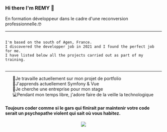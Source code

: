 
### Hi there I'm REMY 👋

En formation développeur dans le cadre d'une reconversion professionnelle.🤓
<hr>
<div snippet-clipboard-content position-relative overflow-auto>
<pre>
<code>
I'm based on the south of Agen, France.
I discovered the developper job in 2021 and I found the perfect job for me. 
I have listed below all the projects carried out as part of my training.
</code>
</pre>
</div>
<hr>



<ul dir="auto" style="list-style-type:none">
<li style="list-style-type:none">🔭Je travaille actuellement sur mon projet de portfolio</li>
<li style="list-style-type:none">🌱J'apprends actuellement Symfony & Vue</li>
<li style="list-style-type:none">🤝Je cherche une entreprise pour mon stage</li>
<li style="list-style-type:none">💻Pendant mon temps libre, j'adore faire de la veille la technologique</li>
</ul>
<h4> Toujours coder comme si le gars qui finirait par maintenir votre code serait un psychopathe violent qui sait où vous habitez.<h4>

<div align="center">
  
<img src="https://user-images.githubusercontent.com/90479847/159971211-7c95b480-0333-4ac8-b809-f415a79c6450.gif">


</div




